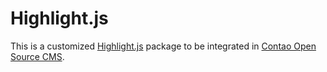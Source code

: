 Highlight.js
============

This is a customized [Highlight.js][1] package to be integrated in
[Contao Open Source CMS][2].


[1]: https://highlightjs.org
[2]: https://contao.org
